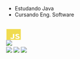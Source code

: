 
- Estudando Java
- Cursando Eng. Software

<div style="display: inline_block"><br>
  <img align="center" alt="Gabriel-Java" height="30" width="40" src="https://raw.githubusercontent.com/devicons/devicon/master/icons/javascript/javascript-plain.svg">
</div>
  
  <picture>
<source 
  srcset="https://github-readme-stats.vercel.app/api?username=gabrielperonz&show_icons=true&theme=dark"
  media="(prefers-color-scheme: dark)"
/>
<source
  srcset="https://github-readme-stats.vercel.app/api?username=gabrielperonz&show_icons=true"
  media="(prefers-color-scheme: light), (prefers-color-scheme: no-preference)"
/>
<img src="https://github-readme-stats.vercel.app/api?username=gabrielperonz&show_icons=true" />
</picture>
  
<div> 
  <a href="https://instagram.com/_gabrielperon_" target="_blank"><img src="https://img.shields.io/badge/-Instagram-%23E4405F?style=for-the-badge&logo=instagram&logoColor=white" target="_blank"></a>
  <a href = "mailto:gabrielperon333@gmail.com"><img src="https://img.shields.io/badge/-Gmail-%23333?style=for-the-badge&logo=gmail&logoColor=white" target="_blank"></a>
  <a href="https://www.linkedin.com/in/gabriel-peron-zava-22264a268" target="_blank"><img src="https://img.shields.io/badge/-LinkedIn-%230077B5?style=for-the-badge&logo=linkedin&logoColor=white" target="_blank"></a> 
</div>
